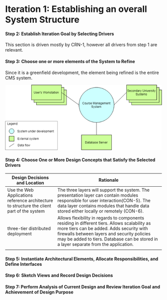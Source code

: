 # Iteration 1: Establishing an overall System Structure

#### Step 2: Establish Iteration Goal by Selecting Drivers

This section is driven mostly by CRN-1, however all drivers from step 1 are relevant. 

#### Step 3: Choose one or more elements of the System to Refine

Since it is a greenfield development, the element being refined is the entire CMS system.

![alt text](https://raw.githubusercontent.com/SOFE3650F18/project-g17/master/Iteration%201/Context%20Diagram%20for%20CMS%20System.png "Context diagram for CMS system")

#### Step 4: Choose One or More Design Concepts that Satisfy the Selected Drivers

| Design Decisions and Location                                | Rationale                                                    |
| ------------------------------------------------------------ | ------------------------------------------------------------ |
| Use the Web Applications reference architecture to structure the client part of the system | The three layers will support the system. The presentation layer can contain modules responsible for user interaction(CON-5). The data layer contains modules that handle data stored either locally or remotely (CON-6). |
| three-tier distributed deployment                            | Allows flexibility in regards to components residing in different tiers. Allows scalability as more tiers can be added. Adds security with firewalls between layers and security policies may be added to tiers.  Database can be stored in a layer separate from the application. |
|                                                              |                                                              |

#### Step 5: Instantiate Architectural Elements, Allocate Responsibilities, and Define Interfaces

#### Step 6: Sketch Views and Record Design Decisions 

#### Step 7: Perform Analysis of Current Design and Review Iteration Goal and Achievement of Design Purpose
